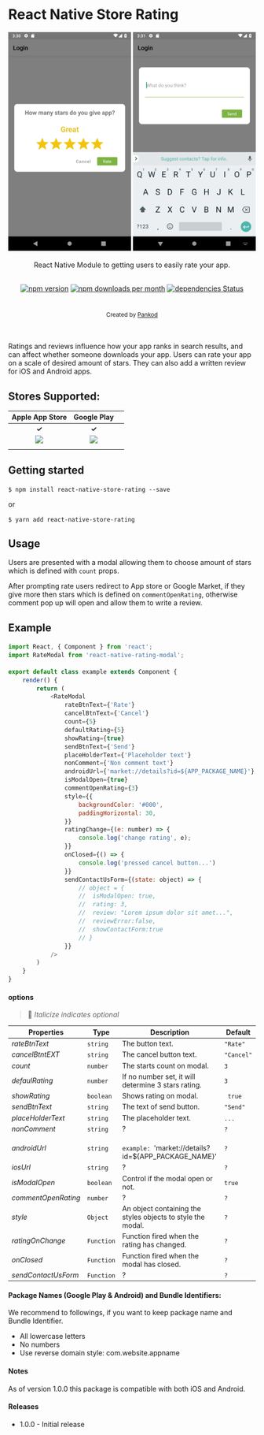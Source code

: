 # React Native Store Rating

<div align="center">
 <img src="./screenshots/shoot_1.png" width="250">
 <img src="./screenshots/shoot_2.png" width="250">
</div>

<br/>
<div align="center"> React Native Module to getting users to easily rate your app.</div>
<div align="center"> 
<br/>

[![npm version](https://img.shields.io/npm/v/react-native-store-rating.svg)](https://www.npmjs.com/package/react-responsive-modal)
[![npm downloads per month](https://img.shields.io/npm/dm/react-native-store-rating.svg)](https://www.npmjs.com/package/react-responsive-modal)
[![dependencies Status](https://david-dm.org/pankod/react-native-store-rating/status.svg)](https://david-dm.org/pradel/react-responsive-modal)


<br/>
  <sub>Created by <a href="https://www.pankod.com">Pankod</a></sub>
</div>
<br/>
<br/>

Ratings and reviews influence how your app ranks in search results, and can affect whether someone downloads your app. Users can rate your app on a scale of desired amount of stars. They can also add a written review for iOS and Android apps.





## Stores Supported:
|                                                                 **Apple App Store**                                                                 |                                                              **Google Play**                                                              |                                                                              |
| :--------------------------------------------------------------------------------------------------------------------------------------: | :-------------------------------------------------------------------------------------------------------------------------------------: | :----------------------------------------------------------------------------------------------------------
|                                                         **✓**                                                         |                                                        **✓**                                                        |                                                                                                                       |
| <img src="https://developer.apple.com/assets/elements/icons/app-store/app-store-128x128_2x.png" height="60" > |                      <img src="https://elegal.ph/site/wp-content/uploads/2017/08/google-play-icon-logo-favicon-1632434.svg_.jpg" height="60" float="right"> |
|                                             |






## Getting started
```
$ npm install react-native-store-rating --save
```

or

```
$ yarn add react-native-store-rating
```

## Usage
Users are presented with a modal allowing them to choose amount of stars which is defined with `count` props.

After prompting rate users redirect to App store or Google Market, if they give more then stars which is defined on `commentOpenRating`, otherwise comment pop up will open and allow them to write a review.



## Example
```javascript
import React, { Component } from 'react';
import RateModal from 'react-native-rating-modal';

export default class example extends Component {
    render() {
        return (
            <RateModal
                rateBtnText={'Rate'}
                cancelBtnText={'Cancel'}
                count={5}
                defaultRating={5}
                showRating={true}
                sendBtnText={'Send'}
                placeHolderText={'Placeholder text'}
                nonComment={'Non comment text'}
                androidUrl={'market://details?id=${APP_PACKAGE_NAME}'}
                isModalOpen={true}
                commentOpenRating={3}
                style={{
                    backgroundColor: '#000',
                    paddingHorizontal: 30,
                }}
                ratingChange={(e: number) => {
                    console.log('change rating', e);
                }}
                onClosed={() => {
                    console.log('pressed cancel button...')
                }}
                sendContactUsForm={(state: object) => {
                    // object = {
                    // 	isModalOpen: true,
                    // 	rating: 3,
                    // 	review: "Lorem ipsum dolor sit amet...",
                    // 	reviewError:false,
                    // 	showContactForm:true
                    // }
                }}
            />
        )
    }
}

```


#### options
> 🔑 *Italicize indicates optional*

| Properties | Type                                | Description                                                    | Default               |
|------------|-------------------------------------|----------------------------------------------------------------|-----------------------|
| *rateBtnText*   | `string`                            | The button text.                                                   | `"Rate"`             |
| *cancelBtntEXT*  | `string`                            | The cancel button text.                                                  | `"Cancel"`           |
| *count*     | `number`                            | The starts count on modal.                                     | `3` |
| *defaulRating* | `number` | If no number set, it will determine 3 stars rating.               |  `3`
| *showRating*      | `boolean`                            | Shows rating on modal. | ` true`    |
| *sendBtnText* | `string`  | The text of send button. | `"Send"` |
| *placeHolderText* | `string` | The placeholder text. | `...` |
| *nonComment* | `string`  | ? | `?` |
| *androidUrl* | `string`  |  <br> `example: `'market://details?id=${APP_PACKAGE_NAME}'| `? ` |
| *iosUrl* | `string`  | ? | `?` |
| *isModalOpen* | `boolean`  | Control if the modal open or not. | `true` |
| *commentOpenRating* | `number`  | ? | `?` |
| *style* | `Object`  | An object containing the styles objects to style the modal. | `?` |
| *ratingOnChange* | `Function`  | Function  fired when the rating has changed.| `?` |
| *onClosed* | `Function`  | Function fired when the modal has closed.| `?` |
| *sendContactUsForm* | `Function`  | ?| `?` |


#### Package Names (Google Play & Android) and Bundle Identifiers:

We recommend to followings, if you want to keep package name and Bundle Identifier.

- All lowercase letters
- No numbers
- Use reverse domain style: com.website.appname

#### Notes

As of version 1.0.0 this package is compatible with both iOS and Android.

#### Releases
- 1.0.0 - Initial release


